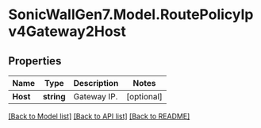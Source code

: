 # SonicWallGen7.Model.RoutePolicyIpv4Gateway2Host

## Properties

Name | Type | Description | Notes
------------ | ------------- | ------------- | -------------
**Host** | **string** | Gateway IP. | [optional] 

[[Back to Model list]](../README.md#documentation-for-models) [[Back to API list]](../README.md#documentation-for-api-endpoints) [[Back to README]](../README.md)

